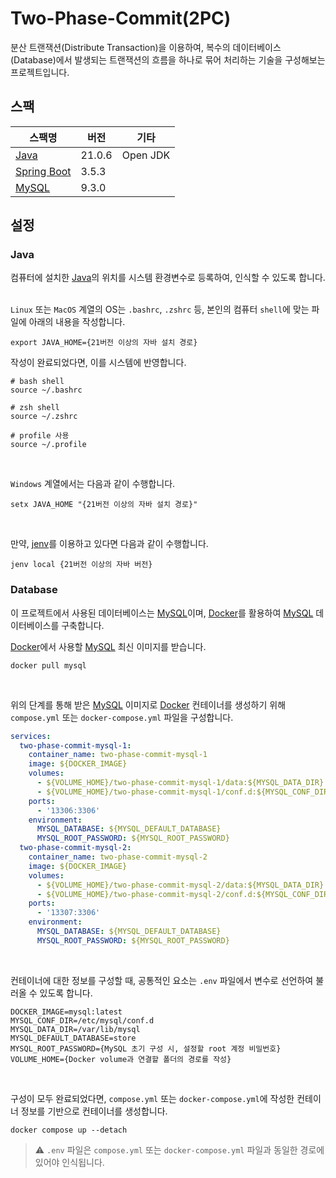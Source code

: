 # Two-Phase-Commit(2PC)
분산 트랜잭션(Distribute Transaction)을 이용하여, 복수의 데이터베이스(Database)에서 발생되는 트랜잭션의 흐름을 하나로 묶어 처리하는 기술을 구성해보는 프로젝트입니다.

## 스팩
| 스팩명           | 버전     | 기타       |
|---------------|--------|----------|
| [Java]        | 21.0.6 | Open JDK |
| [Spring Boot] | 3.5.3  |          |
 | [MySQL]       | 9.3.0  |          |

## 설정
### Java
컴퓨터에 설치한 [Java]의 위치를 시스템 환경변수로 등록하여, 인식할 수 있도록 합니다.
&nbsp;

`Linux` 또는 `MacOS` 계열의 OS는 `.bashrc`, `.zshrc` 등, 본인의 컴퓨터 `shell`에 맞는 파일에 아래의 내용을 작성합니다. 
```text
export JAVA_HOME={21버전 이상의 자바 설치 경로}
```

작성이 완료되었다면, 이를 시스템에 반영합니다.
```text
# bash shell
source ~/.bashrc

# zsh shell
source ~/.zshrc

# profile 사용
source ~/.profile
```
&nbsp;

`Windows` 계열에서는 다음과 같이 수행합니다.
```text
setx JAVA_HOME "{21버전 이상의 자바 설치 경로}"
```
&nbsp;

만약, [jenv]를 이용하고 있다면 다음과 같이 수행합니다.
```text
jenv local {21버전 이상의 자바 버전}
```

### Database
이 프로젝트에서 사용된 데이터베이스는 [MySQL]이며, [Docker]를 활용하여 [MySQL] 데이터베이스를 구축합니다.
&nbsp;

[Docker]에서 사용할 [MySQL] 최신 이미지를 받습니다.
```text
docker pull mysql
```
&nbsp;

위의 단계를 통해 받은 [MySQL] 이미지로 [Docker] 컨테이너를 생성하기 위해 `compose.yml` 또는 `docker-compose.yml` 파일을 구성합니다.
```yaml
services:
  two-phase-commit-mysql-1:
    container_name: two-phase-commit-mysql-1
    image: ${DOCKER_IMAGE}
    volumes:
      - ${VOLUME_HOME}/two-phase-commit-mysql-1/data:${MYSQL_DATA_DIR}
      - ${VOLUME_HOME}/two-phase-commit-mysql-1/conf.d:${MYSQL_CONF_DIR}
    ports:
      - '13306:3306'
    environment:
      MYSQL_DATABASE: ${MYSQL_DEFAULT_DATABASE}
      MYSQL_ROOT_PASSWORD: ${MYSQL_ROOT_PASSWORD}
  two-phase-commit-mysql-2:
    container_name: two-phase-commit-mysql-2
    image: ${DOCKER_IMAGE}
    volumes:
      - ${VOLUME_HOME}/two-phase-commit-mysql-2/data:${MYSQL_DATA_DIR}
      - ${VOLUME_HOME}/two-phase-commit-mysql-2/conf.d:${MYSQL_CONF_DIR}
    ports:
      - '13307:3306'
    environment:
      MYSQL_DATABASE: ${MYSQL_DEFAULT_DATABASE}
      MYSQL_ROOT_PASSWORD: ${MYSQL_ROOT_PASSWORD}
```
&nbsp;

컨테이너에 대한 정보를 구성할 때, 공통적인 요소는 `.env` 파일에서 변수로 선언하여 불러올 수 있도록 합니다.
```text
DOCKER_IMAGE=mysql:latest
MYSQL_CONF_DIR=/etc/mysql/conf.d
MYSQL_DATA_DIR=/var/lib/mysql
MYSQL_DEFAULT_DATABASE=store
MYSQL_ROOT_PASSWORD={MySQL 초기 구성 시, 설정할 root 계정 비밀번호}
VOLUME_HOME={Docker volume과 연결할 폴더의 경로를 작성}
```
&nbsp;

구성이 모두 완료되었다면, `compose.yml` 또는 `docker-compose.yml`에 작성한 컨테이너 정보를 기반으로 컨테이너를 생성합니다.
```text
docker compose up --detach
```
> ⚠️ `.env` 파일은 `compose.yml` 또는 `docker-compose.yml` 파일과 동일한 경로에 있어야 인식됩니다.

[Docker]: https://www.docker.com/ 'Docker main page'
[Java]: https://openjdk.org/ 'Open JDK main page'
[jenv]: https://github.com/jenv/jenv 'jevn main page'
[MySQL]: https://www.mysql.com 'MySQL main page'
[Spring Boot]: https://docs.spring.io/ 'Spring Boot Framework main page'